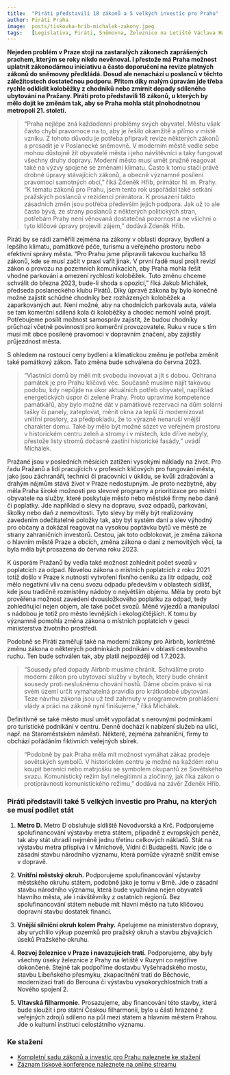 ```yaml
---
title:  "Piráti představili 18 zákonů a 5 velkých investic pro Prahu"
author: Piráti Praha
image:  posts/tiskovka-hrib-michalek-zakony.jpeg
tags:   [Legislativa, Piráti, Sněmovna, Železnice na Letiště Václava Havla]
---
```

 
**Nejeden problém v Praze stojí na zastaralých zákonech zaprášených prachem, kterým se roky nikdo nevěnoval. I přestože má Praha možnost uplatnit zákonodárnou iniciativu a často doporučení na revize platných zákonů do sněmovny předkládá. Dosud ale nenachází u poslanců v těchto záležitostech dostatečnou podporu.  Přitom  díky malým úpravám jde třeba rychle odklidit koloběžky z  chodníků nebo zmírnit dopady sdíleného ubytování na Pražany. Piráti proto představili 18 zákonů, u kterých by mělo dojít ke změnám tak, aby se Praha mohla stát plnohodnotnou metropolí 21. století.**

>“Praha nejlépe zná každodenní problémy svých obyvatel. Městu však často chybí pravomoce na to, aby je řešilo okamžitě a přímo v místě vzniku. Z tohoto důvodu je potřeba připravit revize některých zákonů a prosadit je v Poslanecké sněmovně. V moderním městě vedle sebe mohou důstojně žít obyvatelé města i jeho návštěvníci a taky fungovat všechny druhy dopravy. Moderní město musí umět pružně reagovat také na výzvy spojené se změnami klimatu. Často k tomu stačí právě drobné úpravy stávajících zákonů, a obecně významné posílení pravomocí samotných obcí,” říká Zdeněk Hřib, primátor hl. m. Prahy. “K tématu zákonů pro Prahu, jsem tento rok uspořádal také setkání pražských poslanců v rezidenci primátora. K prosazení takto zásadních změn jsou potřeba především jejich podpora. Jak už to ale často bývá, ze strany poslanců z některých politických stran, potřebám Prahy není věnovaná dostatečná pozornost a ne všichni o tyto klíčové úpravy projevili zájem,” dodává Zdeněk Hřib. 

Piráti by se rádi zaměřili zejména na zákony v oblasti dopravy, bydlení a lepšího klimatu, památkové péče, turismu a veřejného prostoru nebo efektivní správy města. “Pro Prahu jsme připravili takovou kuchařku 18 zákonů, kde se musí začít v praxi vařit jinak. V první řadě musí projít revizí zákon o provozu na pozemních komunikacích, aby Praha mohla řešit vhodné parkování a omezení rychlosti koloběžek. Tuto změnu chceme schválit do března 2023, bude-li shoda s opozicí,” říká Jakub Michálek, předseda poslaneckého klubu Pirátů. Díky úpravě zákona by bylo konečně možné zajistit schůdné chodníky bez rozházených koloběžek a zaparkovaných aut. Není možné, aby na chodnících parkovala auta, válela se tam komerční sdílená kola či koloběžky a chodec nemohl volně projít. Potřebujeme posílít možnost samospráv zajistit, že budou chodníky průchozí včetně povinností pro komerční provozovatele. Ruku v ruce s tím musí mít obce posílené pravomoci v dopravním značení, aby zajistily průjezdnost města. 

S ohledem na rostoucí ceny bydlení a klimatickou změnu je potřeba změnit také památkový zákon. Tato změna bude schválena do června 2023. 

>“Vlastníci domů by měli mít svobodu inovovat a jít s dobou. Ochrana památek je pro Prahu klíčová věc. Současně musíme najít takovou podobu, kdy nepůjde na úkor aktuálních potřeb obyvatel, například energetických úspor či zelené Prahy. Proto upravíme kompetence památkářů, aby bylo možné dát v památkové rezervaci na dům solární tašky či panely, zateplovat, měnit okna za lepší či modernizovat vnitřní prostory, za předpokladu, že to výrazně nenaruší vnější charakter domu. Také by mělo být možné sázet ve veřejném prostoru v historickém centru zeleň a stromy i v místech, kde dříve nebyly, přestože listy stromů dočasně zastíní historické fasády,” uvádí  Michálek.

Pražané jsou v posledních měsících zatíženi vysokými náklady na život. Pro řadu Pražanů a lidí pracujících v profesích klíčových pro fungování města, jako jsou záchranáři, technici či pracovníci v úklidu, se kvůli zdražování a drahým nájmům stává život v Praze nedostupným. Je proto nezbytné, aby měla Praha široké možnosti pro slevové programy a prioritizace pro místní obyvatele na služby, které poskytuje město nebo městské firmy nebo daně či poplatky. Jde například o slevy na dopravu, svoz odpadů, parkování, školky nebo daň z nemovitosti. Tyto slevy by měly být realizovány zavedením odečitatelné položky tak, aby byl systém daní  a slev výhodný pro občany a dokázal reagovat na vysokou poptávku bytů ve městě ze strany zahraničních investorů. Cestou, jak toto odblokovat, je změna zákona o hlavním městě Praze a obcích, změna zákona o dani z nemovitých věcí, ta byla měla být prosazena do června roku 2023.

K úsporám Pražanů by vedla také možnost zohlednit počet svozů v poplatcích za odpad. Novelou zákona o místních poplatcích z roku 2021 totiž došlo v Praze k nutnosti vytvoření fixního ceníku za litr odpadu, což mělo negativní vliv na cenu svozu odpadu především v oblastech sídlišť, kde jsou tradičně rozmístěny nádoby o největším objemu. Měla by proto být prověřena možnost zavedení dvousložkového poplatku za odpad, tedy zohledňující nejen  objem, ale také počet svozů. Méně výjezdů a manipulací s nádobou je totiž pro město levnějších i ekologičtějších. K tomu by významně pomohla změna zákona o místních poplatcích v gesci ministerstva životního prostředí. 

Podobně se Piráti zaměřují také na moderní zákony pro Airbnb, konkrétně změnu zákona o některých podmínkách podnikání v oblasti cestovního ruchu. Ten bude schválen tak, aby platil nejpozději od 1.7.2023. 

>“Sousedy před dopady Airbnb musíme chránit. Schválíme proto moderní zákon pro ubytovací služby v bytech, který bude chránit sousedy proti neslušnému chování hostů. Dáme obcím právo si na svém území určit vymahatelná pravidla pro krátkodobé ubytování. Teze návrhu zákona jsou už teď zahrnuty v programovém prohlášení vlády a práci na zákoně nyní finišujeme,” říká Michálek. 

Definitivně se také město musí umět vypořádat s  nerovnými podmínkami pro turistické podnikání v centru. Denně dochází k nabízení služeb na ulici, např. na Staroměstském náměstí. Některé, zejména zahraniční, firmy to obchází pořádáním fiktivních veřejných sbírek. 

>“Podobně by pak Praha měla mít možnost vymáhat zákaz prodeje sovětských symbolů. V historickém centru je možné na každém rohu koupit beranici nebo matrjošku se symbolem okupantů ze Sovětského svazu. Komunistický režim byl nelegitimní a zločinný, jak říká zákon o protiprávnosti komunistického režimu,” dodává na závěr Zdeněk Hřib.

### Piráti představili také 5 velkých investic pro Prahu, na kterých se musí podílet stát
1. **Metro D.** Metro D obsluhuje sídliště Novodvorská a Krč. Podporujeme spolufinancování výstavby metra státem, případně z evropských peněz, tak aby stát uhradil nejméně jednu třetinu celkových nákladů. Stát na výstavbu metra přispívá i v Mnichově, Vídni či Budapešti. Navíc jde o zásadní stavbu národního významu, která pomůže výrazně snížit emise v dopravě. 

2. **Vnitřní městský okruh.** Podporujeme spolufinancování výstavby městského okruhu státem, podobně jako je tomu v Brně. Jde o zásadní stavbu národního významu, která bude využívána nejen obyvateli hlavního města, ale i návštěvníky z ostatních regionů. Bez spolufinancování státem nebude mít hlavní město na tuto klíčovou dopravní stavbu dostatek financí.

3. **Vnější silniční okruh kolem Prahy.** Apelujeme na ministerstvo dopravy, aby urychlilo výkup pozemků pro pražský okruh a stavbu zbývajících úseků Pražského okruhu. 

4. **Rozvoj železnice v Praze i navazujících tratí.** Podporujeme, aby byly všechny úseky železnice z Prahy na letiště v Ruzyni co nejdříve dokončené. Stejně tak podpoříme dostavbu Vyšehradského mostu, stavbu Libeňského přesmyku, zkapacitnění trati do Běchovic, modernizaci trati do Berouna či výstavbu vysokorychlostních tratí a Nového spojení 2. 

5. **Vltavská filharmonie.** Prosazujeme, aby financování této stavby, která bude sloužit i pro státní Českou filharmonii, bylo u části hrazené z veřejných zdrojů sdíleno na půl mezi státem a hlavním městem Prahou. Jde o kulturní instituci celostátního významu. 

### Ke stažení
- [Kompletní sadu zákonů a investic pro Prahu naleznete ke stažení](https://drive.google.com/file/d/1x4zMSZhTmMhcvZBmCuCM7UuGi61Gq36b/view?usp=sharing)
- [Záznam tiskové konference naleznete na online streamu](https://www.youtube.com/watch?v=qEw7aaRYf2g)
